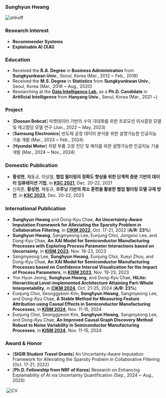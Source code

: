 ### Sunghyun Hwang

<p align="left"> <img src="https://komarev.com/ghpvc/?username=shhoff" alt="shhoff" /> </p>

### Research Interest
*   **Recommender Systems**
*   **Explainable AI (XAI)**

### Education
- Received the **B.A. Degree** in **Business Administration** from **Sungkyunkwan Univ.**, Seoul, Korea (Mar., 2012 ~ Feb., 2018)
- Received the **M.S. Degree** in **Statistics** from **Sungkyunkwan Univ.**, Seoul, Korea (Mar., 2018 ~ Aug., 2020)
- Researching at the [**Data Intelligence Lab.**](https://dilab.hanyang.ac.kr) as a **Ph.D. Candidate** in **Artificial Intelligence** from **Hanyang Univ.**, Seoul, Korea
(Mar., 2021 ~)

### Project
- [**Doosan Bobcat**] 마켓데이터 기반의 수익 극대화를 위한 프로모션 의사결정 모델 및 재고할당 모델 연구 (Jun., 2022 ~ May, 2023)
- [**Samsung Electronics**] 반도체 공정 데이터 분석을 위한 설명가능한 인공지능 기술 개발 (Mar., 2023 ~ Feb., 2024)
- [**Hyundai Motor**] 차량 부품 고장 진단 및 예지를 위한 설명가능한 인공지능 기술 개발 (Mar., 2024 ~ Nov., 2024)

### Domestic Publication
- **황성현**, 채동규, 이상철, **협업 필터링의 정확도 향상을 위한 단계적 증분 기반의 데이터 임퓨테이션 기법**, in [**KSC 2021**](https://www.kiise.or.kr/conference/KSC/2021), Dec. 20-22, 2021
- 신희준, **황성현**, 채동규, **프루닝 기반의 희소 훈련을 활용한 협업 필터링 모델 규제 방안**, in [**KSC 2023**](https://www.kiise.or.kr/conference/KSC/2023), Dec. 20-22, 2023

### International Publication
- **Sunghyun Hwang** and Dong-Kyu Chae, **An Uncertainty-Aware Imputation Framework for Alleviating the Sparsity Problem in Collaborative Filtering**, in [**CIKM 2022**](http://www.cikmconference.org/2022/), Oct. 17-21, 2022 (**A/R: 23%**)
- **Sunghyun Hwang**, Sangmyeong Lee, Eunjung Choi, Jongsoo Lee, and Dong-Kyu Chae, **An XAI Model for Semiconductor Manufacturing Processes with Exploring Process Parameter Interactions based on Uncertainty**, in [**KISM 2023**](http://kism2023.kr), Nov. 19-23, 2023
- Sangmyeong Lee, **Sunghyun Hwang**, Eunjung Choi, Xueyi Zhou, and Dong-Kyu Chae, **An XAI Model for Semiconductor Manufacturing Processes based on Confidence Interval Visualization for the Impact of Process Parameters**, in [**KISM 2023**](http://kism2023.kr), Nov. 19-23, 2023
- Yoo Hyun Jeong, **Sunghyun Hwang**, and Dong-Kyu Chae, **HiLite: Hierarchical Level-implemented Architecture Attaining Part-Whole Interpretability**, in [**CIKM 2024**](https://cikm2024.org/), Oct. 21-25, 2024 (**A/R: 23%**)
- Eunjung Choi, Seonggyeom Kim, **Sunghyun Hwang**, Sangmyeong Lee, and Dong-Kyu Chae, **A Stable Method for Measuring Feature Attribution using Causal Effects in Semiconductor Manufacturing Processes**, in [**KISM 2024**](http://kism2024.kr), Nov. 11-15, 2024
- Eunjung Choi, Seonggyeom Kim, **Sunghyun Hwang**, Sangmyeong Lee, and Dong-Kyu Chae, **An Improved Causal Graph Discovery Method Robust to Noise Variability in Semiconductor Manufacturing Processes**, in [**KISM 2024**](http://kism2024.kr), Nov. 11-15, 2024

### Award & Honor
- [**SIGIR Student Travel Grants**] An Uncertainty-Aware Imputation Framework for Alleviating the Sparsity Problem in Collaborative Filtering (Oct. 17-21, 2022)
- [**Ph.D. Fellowship from NRF of Korea**] Research on Enhancing Explainability of AI via Uncertainty Quantification (Sep., 2024 ~ Aug., 2025)

<p>&nbsp;<img align="center" src="https://github-readme-stats.vercel.app/api?username=shhoff424&show_icons=true" alt="CV" /></p>
